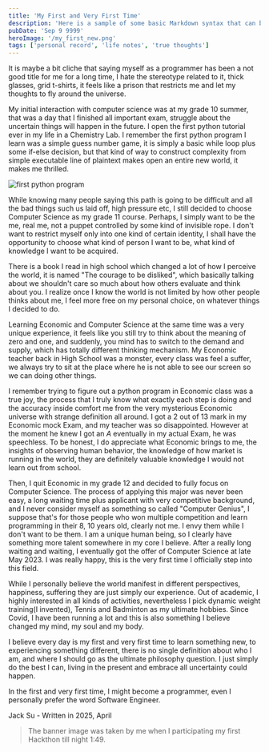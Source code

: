 ```yaml
---
title: 'My First and Very First Time'
description: 'Here is a sample of some basic Markdown syntax that can be used when writing Markdown content in Astro.'
pubDate: 'Sep 9 9999'
heroImage: '/my_first_new.png'
tags: ['personal record', 'life notes', 'true thoughts']
---
```


It is maybe a bit cliche that saying myself as a programmer has been a not good title for me for a long time, I hate the stereotype related to it, thick glasses, grid t-shirts, it feels like a prison that restricts me and let my thoughts to fly around the universe.

My initial interaction with computer science was at my grade 10 summer, that was a day that I finished all important exam, struggle about the uncertain things will happen in the future. I open the first python tutorial ever in my life in a Chemistry Lab. I remember the first python program I learn was a simple guess number game, it is simply a basic while loop plus some if-else decision, but that kind of way to construct complexity from simple executable line of plaintext makes open an entire new world, it makes me thrilled.

![first python program](/Screenshot_2023-10-22_at_21.25.05.png)

While knowing many people saying this path is going to be difficult and all the bad things such us laid off, high pressure etc, I still decided to choose Computer Science as my grade 11 course. Perhaps, I simply want to be the me, real me, not a puppet controlled by some kind of invisible rope. I don't want to restrict myself only into one kind of certain identity, I shall have the opportunity to choose what kind of person I want to be, what kind of knowledge I want to be acquired.

There is a book I read in high school which changed a lot of how I perceive the world, it is named "The courage to be disliked", which basically talking about we shouldn't care so much about how others evaluate and think about you. I realize once I know the world is not limited by how other people thinks about me, I feel more free on my personal choice, on whatever things I decided to do.

Learning Economic and Computer Science at the same time was a very unique experience, it feels like you still try to think about the meaning of zero and one, and suddenly, you mind has to switch to the demand and supply, which has totally different thinking mechanism. My Economic teacher back in High School was a monster, every class was feel a suffer, we always try to sit at the place where he is not able to see our screen so we can doing other things.

I remember trying to figure out a python program in Economic class was a true joy, the process that I truly know what exactly each step is doing and the accuracy inside comfort me from the very mysterious Economic universe with strange definition all around. I got a 2 out of 13 mark in my Economic mock Exam, and my teacher was so disappointed. However at the moment he knew I got an *A* eventually in my actual Exam, he was speechless. To be honest, I do appreciate what Economic brings to me, the insights of observing human behavior, the knowledge of how market is running in the world, they are definitely valuable knowledge I would not learn out from school.

Then, I quit Economic in my grade 12 and decided to fully focus on Computer Science. The process of applying this major was never been easy, a long waiting time plus applicant with very competitive background, and I never consider myself as something so called "Computer Genius", I suppose that's for those people who won multiple competition and learn programming in their 8, 10 years old, clearly not me. I envy them while I don't want to be them. I am a unique human being, so I clearly have something more talent somewhere in my core I believe. After a really long waiting and waiting, I eventually got the offer of Computer Science at late May 2023. I was really happy, this is the very first time I officially step into this field.

While I personally believe the world manifest in different perspectives, happiness, suffering they are just simply our experience. Out of academic, I highly interested in all kinds of activities, nevertheless I pick dynamic weight training(I invented), Tennis and Badminton as my ultimate hobbies. Since Covid, I have been running a lot and this is also something I believe changed my mind, my soul and my body.

I believe every day is my first and very first time to learn something new, to experiencing something different, there is no single definition about who I am, and where I should go as the ultimate philosophy question. I just simply do the best I can, living in the present and embrace all uncertainty could happen.

In the first and very first time, I might become a programmer, even I personally prefer the word Software Engineer.

Jack Su - Written in 2025, April

> The banner image was taken by me when I participating my first Hackthon till night 1:49.